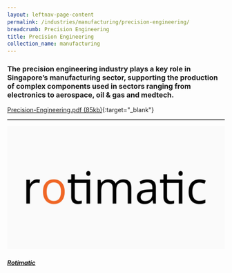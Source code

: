 ```yaml
---
layout: leftnav-page-content
permalink: /industries/manufacturing/precision-engineering/
breadcrumb: Precision Engineering
title: Precision Engineering
collection_name: manufacturing
---
```


### The precision engineering industry plays a key role in Singapore’s manufacturing sector, supporting the production of complex components used in sectors ranging from electronics to aerospace, oil & gas and medtech.

[Precision-Engineering.pdf (85kb)](/images/PDF/Manufacturing/Precision-Engineering.pdf){:target="_blank"}

---

<div>
	<div class="row is-multiline">
		<div class="col is-half-tablet padding--bottom--lg">
			<a href="/industries/manufacturing/precision-engineering/rotimatic/" class="project-link">
				<img src="/images/industries/manufacturing/images/Rotimatic.jpg" alt="Rotimatic" class="project-image">
				<div class="project-card">
					<div class="project-title margin--bottom--xs">
						<h5><b>Rotimatic</b></h5>
					</div>
				</div>
			</a>
	  </div>
	</div>
</div>

